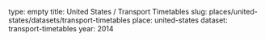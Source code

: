 type: empty
title: United States / Transport Timetables
slug: places/united-states/datasets/transport-timetables
place: united-states
dataset: transport-timetables
year: 2014
